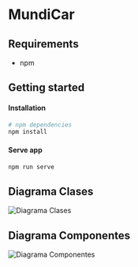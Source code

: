 MundiCar
=======================

## Requirements
- npm

## Getting started

#### Installation
```bash
# npm dependencies
npm install
```

#### Serve app
```bash
npm run serve
```

## Diagrama Clases
![Diagrama Clases](docs/MundiCar.png)

## Diagrama Componentes
![Diagrama Componentes](docs/MundiCar.png)